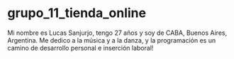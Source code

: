 # grupo_11_tienda_online

Mi nombre es Lucas Sanjurjo, tengo 27 años y soy de CABA, Buenos Aires, Argentina. Me dedico a la música y a la danza, y la programación es un camino de desarrollo personal e inserción laboral!